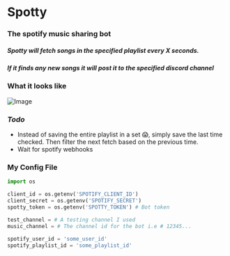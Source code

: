 # Spotty
### The spotify music sharing bot

##### Spotty will fetch songs in the specified playlist every X seconds.
##### If it finds any new songs it will post it to the specified discord channel

### What it looks like
![Image](https://i.imgur.com/JQADBCK.png)

### *Todo*
- Instead of saving the entire playlist in a set :scream:, simply save the last time checked. Then filter the next fetch based on the previous time.
- Wait for spotify webhooks

### My Config File
```python
import os

client_id = os.getenv('SPOTIFY_CLIENT_ID')
client_secret = os.getenv('SPOTIFY_SECRET')
spotty_token = os.getenv('SPOTTY_TOKEN') # Bot token

test_channel = # A testing channel I used
music_channel = # The channel id for the bot i.e # 12345...

spotify_user_id = 'some_user_id'
spotify_playlist_id = 'some_playlist_id'
```
